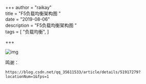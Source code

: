 +++
author = "raikay"  
title = "F5负载均衡架构图 "  
date = "2019-08-06"  
description = "F5负载均衡架构图 "  
tags = [
    "负载均衡",
]  

+++

![img](https://gitee.com/imgrep001/m1/raw/master/20200811133650.gif)

鸣谢：

```
https://blog.csdn.net/qq_35611533/article/details/51917279?locationNum=1&fps=1
```